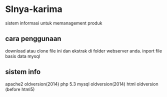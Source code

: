 # SInya-karima
sistem informasi untuk memanagement produk
## cara penggunaan
download atau clone file ini dan ekstrak di folder webserver anda.
inport file basis data mysql

## sistem info
apache2 oldversion(2014)
php 5.3
mysql oldversion(2014)
html oldversion (before html5)
